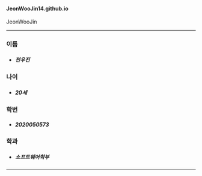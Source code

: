 #### JeonWooJin14.github.io

JeonWooJin
- - -

### 이름
* ##### 전우진

### 나이
* ##### 20세

### 학번
* ##### 2020050573

### 학과
* ##### 소프트웨어학부


- - -
